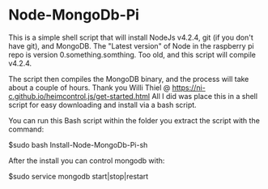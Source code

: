 # Node-MongoDb-Pi
This is a simple shell script that will install NodeJs v4.2.4, git (if you don't have git), and MongoDB.  The "Latest version" of Node in the raspberry pi repo is version 0.something.somthing. Too old, and this script will compile v4.2.4.<p>
The script then compiles the MongoDB binary, and the process will take about a couple of hours.
Thank you Willi Thiel @ https://ni-c.github.io/heimcontrol.js/get-started.html
 All I did was place this in a shell script for easy downloading and install via a bash script.<p>
 You can run this Bash script within the folder you extract the script with the command: <p>
 $sudo bash Install-Node-MongoDb-Pi-sh
 <p>
After the install you can control mongodb with:<p>
$sudo service mongodb start|stop|restart
 
